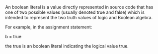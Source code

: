 An boolean literal is a value directly represented in source code that has one of two possible values (usually denoted true and false) which is intended to represent the two truth values of logic and Boolean algebra.

For example, in the assignment statement:

  b = true

the true is an boolean literal indicating the logical value true.
